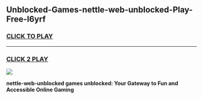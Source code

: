 
## Unblocked-Games-nettle-web-unblocked-Play-Free-l6yrf
<h3>
<a href="https://premium76.site?title=nettle-web-unblocked&ref=18A1">CLICK TO PLAY</a></h3>
<hr>

<h3>
<a href="https://premium76.site?title=nettle-web-unblocked&ref=18A1">CLICK 2 PLAY</a>
  
</h3>

<a href="https://premium76.site?title=nettle-web-unblocked&ref=18A1"><img src="https://clearcache.store/games.png"></a>


**nettle-web-unblocked games unblocked: Your Gateway to Fun and Accessible Online Gaming**
